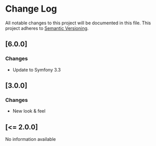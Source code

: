 # Change Log
All notable changes to this project will be documented in this file.
This project adheres to [Semantic Versioning](http://semver.org/).

## [6.0.0]
### Changes
* Update to Symfony 3.3

## [3.0.0]
### Changes
* New look & feel

## [<= 2.0.0]
No information available
